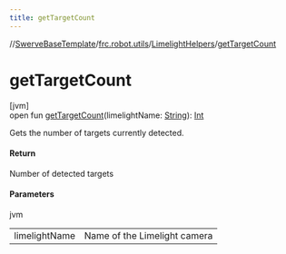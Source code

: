 ```yaml
---
title: getTargetCount
---
```

//[SwerveBaseTemplate](../../../index.html)/[frc.robot.utils](../index.html)/[LimelightHelpers](index.html)/[getTargetCount](get-target-count.html)



# getTargetCount



[jvm]\
open fun [getTargetCount](get-target-count.html)(limelightName: [String](https://docs.oracle.com/javase/8/docs/api/java/lang/String.html)): [Int](https://kotlinlang.org/api/latest/jvm/stdlib/kotlin/-int/index.html)



Gets the number of targets currently detected.



#### Return



Number of detected targets



#### Parameters


jvm

| | |
|---|---|
| limelightName | Name of the Limelight camera |




